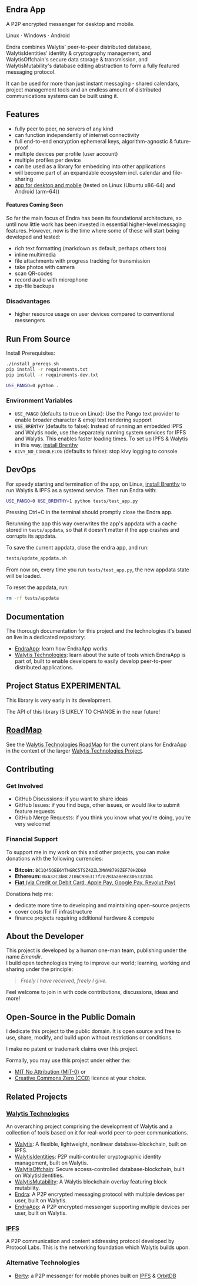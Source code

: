 ## Endra App

A P2P encrypted messenger for desktop and mobile.

Linux ⋅ Windows ⋅ Android

Endra combines Walytis' peer-to-peer distributed database, WalytisIdentities' identity & cryptography management, and WalytisOffchain's secure data storage & transmission, and WalytisMutability's database editing abstraction to form a fully featured messaging protocol.

It can be used for more than just instant messaging - shared calendars, project management tools and an endless amount of distributed communications systems can be built using it.


## Features

- fully peer to peer, no servers of any kind
- can function independently of internet connectivity
- full end-to-end encryption ephemeral keys, algorithm-agnostic & future-proof
- multiple devices per profile (user account)
- multiple profiles per device
- can be used as a library for embedding into other applications
- will become part of an expandable ecosystem incl. calendar and file-sharing
- [app for desktop and mobile](https://github.com/emendir/EndraApp) (tested on Linux (Ubuntu x86-64) and Android (arm-64))

#### Features Coming Soon
So far the main focus of Endra has been its foundational architecture, so until now little work has been invested in essential higher-level messaging features.
However, now is the time where some of these will start being developed and tested:
- rich text formatting (markdown as default, perhaps others too)
- inline multimedia
- file attachments with progress tracking for transmission
- take photos with camera
- scan QR-codes
- record audio with microphone
- zip-file backups

### Disadvantages

- higher resource usage on user devices compared to conventional messengers

## Run From Source

Install Prerequisites:

```sh
./install_prereqs.sh
pip install -r requirements.txt
pip install -r requirements-dev.txt
```

```sh
USE_PANGO=0 python .
```

### Environment Variables

- `USE_PANGO` (defaults to true on Linux): Use the Pango text provider to enable broader character & emoji text rendering support
- `USE_BRENTHY` (defaults to false): Instead of running an embedded IPFS and Walytis node, use the separately running system services for IPFS and Walytis. This enables faster loading times. To set up IPFS & Walytis in this way, [install Brenthy](https://github.com/emendir/BrenthyAndWalytis)
- `KIVY_NO_CONSOLELOG` (defaults to false): stop kivy logging to console
## DevOps

For speedy starting and termination of the app, on Linux, [install Brenthy](https://github.com/emendir/BrenthyAndWalytis) to run Walytis & IPFS as a systemd service.
Then run Endra with:

```sh
USE_PANGO=0 USE_BRENTHY=1 python tests/test_app.py
```

Pressing Ctrl+C in the terminal should promptly close the Endra app.

Rerunning the app this way overwrites the app's appdata with a cache stored in `tests/appdata`, so that it doesn't matter if the app crashes and corrupts its appdata.

To save the current appdata, close the endra app, and run:

```sh
tests/update_appdata.sh
```

From now on, every time you run `tests/test_app.py`, the new appdata state will be loaded.

To reset the appdata, run:

```sh
rm -rf tests/appdata
```

## Documentation

The thorough documentation for this project and the technologies it's based on live in a dedicated repository:

- [EndraApp](https://github.com/emendir/WalytisTechnologies/blob/master/EndraApp/1-IntroToEndraApp.md): learn how EndraApp works
- [Walytis Technologies](https://github.com/emendir/WalytisTechnologies): learn about the suite of tools which EndraApp is part of, built to enable developers to easily develop peer-to-peer distributed applications.

## Project Status **EXPERIMENTAL**

This library is very early in its development.

The API of this library IS LIKELY TO CHANGE in the near future!

## [RoadMap](https://github.com/emendir/WalytisTechnologies/blob/master/RoadMap.md)

See the [Walytis Technologies RoadMap](https://github.com/emendir/WalytisTechnologies/blob/master/RoadMap.md) for the current plans for EndraApp in the context of the larger [Walytis Technologies Project](https://github.com/emendir/WalytisTechnologies).

## Contributing

### Get Involved

- GitHub Discussions: if you want to share ideas
- GitHub Issues: if you find bugs, other issues, or would like to submit feature requests
- GitHub Merge Requests: if you think you know what you're doing, you're very welcome!

### Financial Support

To support me in my work on this and other projects, you can make donations with the following currencies:

- **Bitcoin:** `BC1Q45QEE6YTNGRC5TSZ42ZL3MWV8798ZEF70H2DG0`
- **Ethereum:** `0xA32C3bBC2106C986317f202B3aa8eBc3063323D4`
- [**Fiat** (via Credit or Debit Card, Apple Pay, Google Pay, Revolut Pay)](https://checkout.revolut.com/pay/4e4d24de-26cf-4e7d-9e84-ede89ec67f32)

Donations help me:
- dedicate more time to developing and maintaining open-source projects
- cover costs for IT infrastructure
- finance projects requiring additional hardware & compute

## About the Developer

This project is developed by a human one-man team, publishing under the name _Emendir_.  
I build open technologies trying to improve our world;
learning, working and sharing under the principle:

> _Freely I have received, freely I give._

Feel welcome to join in with code contributions, discussions, ideas and more!

## Open-Source in the Public Domain

I dedicate this project to the public domain.
It is open source and free to use, share, modify, and build upon without restrictions or conditions.

I make no patent or trademark claims over this project.  

Formally, you may use this project under either the: 
- [MIT No Attribution (MIT-0)](https://choosealicense.com/licenses/mit-0/) or
- [Creative Commons Zero (CC0)](https://choosealicense.com/licenses/cc0-1.0/)
licence at your choice.  

## Related Projects

### [Walytis Technologies](https://github.com/emendir/WalytisTechnologies)

An overarching project comprising the development of Walytis and a collection of tools based on it for real-world peer-to-peer communications.

- [Walytis](https://github.com/emendir/Walytis_Beta): A flexible, lightweight, nonlinear database-blockchain, built on IPFS.
- [WalytisIdentities](https://github.com/emendir/WalytisIdentities): P2P multi-controller cryptographic identity management, built on Walytis.
- [WalytisOffchain](https://github.com/emendir/WalytisOffchain): Secure access-controlled database-blockchain, built on WalytisIdentities.
- [WalytisMutability](https://github.com/emendir/WalytisMutability): A Walytis blockchain overlay featuring block mutability.
- [Endra](https://github.com/emendir/Endra): A P2P encrypted messaging protocol with multiple devices per user, built on Walytis.
- [EndraApp](https://github.com/emendir/EndraApp): A P2P encrypted messenger supporting multiple devices per user, built on Walytis.

### [IPFS](https://ipfs.tech)

A P2P communication and content addressing protocol developed by Protocol Labs.
This is the networking foundation which Walytis builds upon.

### Alternative Technologies

- [Berty](https://berty.tech/messenger): a P2P messenger for mobile phones built on [IPFS](https://ipfs.tech) & [OrbitDB](https://orbitdb.org/)
